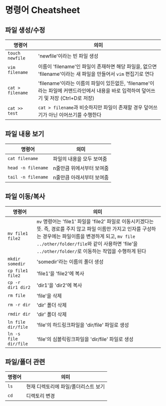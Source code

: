 # 명령어 Cheatsheet

## 파일 생성/수정

|명령어|의미|
|-|-|
|`touch newfile`|'newfile'이라는 빈 파일 생성|
|`vim filename`|이름이 'filename'인 파일이 존재하면 해당 파일을, 없으면 'filename'이라는 새 파일을 만들어서 `vim` 편집기로 연다|
|`cat > filename`|'filename'이라는 이름의 파일이 있든없든, 'filename'이라는 파일에 커맨드라인에서 내용을 바로 입력하여 덮어쓰기 및 저장 (Ctrl+D로 저장)|
|`cat >> test`|`cat > filename`과 비슷하지만 파일이 존재할 경우 덮어쓰기가 아닌 이어쓰기를 수행한다|


## 파일 내용 보기

|명령어|의미|
|-|-|
|`cat filename`|파일의 내용을 모두 보여줌|
|`head -n filename`|n줄만큼 위에서부터 보여줌|
|`tail -n filename`|n줄만큼 아래서부터 보여줌|

## 파일 이동/복사

|명령어|의미|
|-|-|
|`mv file1 file2`|`mv` 명령어는 'file1' 파일을 'file2' 파일로 이동시키겠다는 뜻. 즉, 경로를 주지 않고 파일 이름만 가지고 인자를 구성하는 경우에는 파일이름을 변경하게 되고, `mv file ../other/folder/file`와 같이 사용하면 'file'을 `../other/folder/`로 이동하는 작업을 수행하게 된다 |
|`mkdir somedir`| 'somedir'라는 이름의 폴더 생성|
|`cp file1 file2`| 'file1'을 'file2'에 복사|
|`cp -r dir1 dir2`| 'dir1'을 'dir2'에 복사|
|`rm file`|'file'을 삭제|
|`rm -r dir`|'dir' 폴더 삭제|
|`rmdir dir`|'dir' 폴더 삭제|
|`ln file dir/file`|'file'의 하드링크파일을 'dir/file' 파일로 생성|
|`ln -s file dir/file`|'file'의 심볼릭링크파일을 'dir/file' 파일로 생성|

## 파일/폴더 관련

|명령어|의미|
|-|-|
|`ls`|현재 디렉토리에 파일/폴더리스트 보기|
|`cd`|디렉토리 변경|